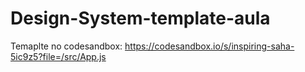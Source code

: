 # Design-System-template-aula

Temaplte no codesandbox:
https://codesandbox.io/s/inspiring-saha-5ic9z5?file=/src/App.js
